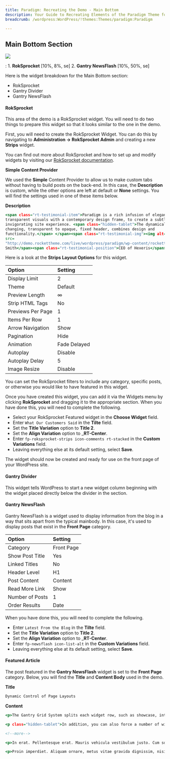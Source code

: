 ```yaml
---
title: Paradigm: Recreating the Demo - Main Bottom
description: Your Guide to Recreating Elements of the Paradigm Theme for WordPress
breadcrumb: /wordpress:WordPress/!themes:Themes/paradigm:Paradigm

---
```


Main Bottom Section
-----

![][demo]

:   1. **RokSprocket** [10%, 8%, se]
    2. **Gantry NewsFlash** [10%, 50%, se]

Here is the widget breakdown for the Main Bottom section:

* RokSprocket
* Gantry Divider
* Gantry NewsFlash


#### RokSprocket

This area of the demo is a RokSprocket widget. You will need to do two things to prepare this widget so that it looks similar to the one in the demo.

First, you will need to create the RokSprocket Widget. You can do this by navigating to **Administration -> RokSprocket Admin** and creating a new **Strips** widget.

You can find out more about RokSprocket and how to set up and modify widgets by visiting our [RokSprocket documentation][roksprocket].

**Simple Content Provider**

We used the **Simple** Content Provider to allow us to make custom tabs without having to build posts on the back-end. In this case, the **Description** is custom, while the other options are left at default or **None** settings. You will find the settings used in one of these items below.

**Description**

~~~ .html
<span class="rt-testimonial-item">Paradigm is a rich infusion of elegant,
transparent visuals with a contemporary design frame, to create a subtle but
invigorating site experience. <span class="hidden-tablet">The dynamically
changing, transparent to opaque, fixed header, combines design and
functionality.</span> </span><span class="rt-testimonial-img"><img alt="image"
src=
"http://demo.rockettheme.com/live/wordpress/paradigm/wp-content/rockettheme/rt_paradigm_wp/frontpage/mainbottom/img1.jpg"></span><span class="rt-testimonial-author">Linda
Smith</span><span class="rt-testimonial-position">CEO of Hexeris</span>
~~~

Here is a look at the **Strips Layout Options** for this widget.

| Option            |      Setting |
| :---------------- | :----------- |
| Display Limit     |            2 |
| Theme             |      Default |
| Preview Length    |            ∞ |
| Strip HTML Tags   |           No |
| Previews Per Page |            1 |
| Items Per Row     |            1 |
| Arrow Navigation  |         Show |
| Pagination        |         Hide |
| Animation         | Fade Delayed |
| Autoplay          |      Disable |
| Autoplay Delay    |            5 |
| Image Resize      |      Disable |

You can set the RokSprocket filters to include any category, specific posts, or otherwise you would like to have featured in this widget.

Once you have created this widget, you can add it via the Widgets menu by clicking **RokSprocket** and dragging it to the appropriate section. When you have done this, you will need to complete the following.

* Select your RokSprocket Featured widget in the **Choose Widget** field.
* Enter `What Our Customers Said` in the **Tilte** field.
* Set the **Title Variation** option to **Title 2**.
* Set the **Align Variation** option to _**RT-Center**.
* Enter `fp-roksprocket-strips icon-comments rt-stacked` in the **Custom Variations** field.
* Leaving everything else at its default setting, select **Save**.

The widget should now be created and ready for use on the front page of your WordPress site.

#### Gantry Divider

This widget tells WordPress to start a new widget column beginning with the widget placed directly below the divider in the section.

#### Gantry NewsFlash

Gantry NewsFlash is a widget used to display information from the blog in a way that sits apart from the typical mainbody. In this case, it's used to display posts that exist in the **Front Page** category.

| Option          | Setting    |  
| :-------------- | :--------- |  
| Category        | Front Page |  
| Show Post Title | Yes        |  
| Linked Titles   | No         |  
| Header Level    | H1         |  
| Post Content    | Content    |  
| Read More Link  | Show       |  
| Number of Posts | 1          |  
| Order Results   | Date       |  

When you have done this, you will need to complete the following.

* Enter `Latest From the Blog` in the **Tilte** field.
* Set the **Title Variation** option to **Title 2**.
* Set the **Align Variation** option to _**RT-Center**.
* Enter `fp-newsflash icon-list-alt` in the **Custom Variations** field.
* Leaving everything else at its default setting, select **Save**.

#### Featured Article

The post featured in the **Gantry NewsFlash** widget is set to the **Front Page** category. Below, you will find the **Title** and **Content Body** used in the demo.

**Title**

~~~ .html
Dynamic Control of Page Layouts
~~~

**Content**

~~~ .html
<p>The Gantry Grid System splits each widget row, such as showcase, into a maximum of 6 widgets, and their widths can be individually determined.</p>

<p class="hidden-tablet">In addition, you can also force a number of widget positions for a particular row, which will infuse blank grid positions in, to suit your desired layout. Furthermore, the layouts can be configured on a per-override basis.</p>

<!--more-->

<p>In erat. Pellentesque erat. Mauris vehicula vestibulum justo. Cum sociis natoque penatibus et magnis dis parturient montes, nascetur ridiculus mus. Nulla pulvinar est. Integer urna. Pellentesque pulvinar dui a magna. Nulla facilisi.</p>

<p>Proin imperdiet. Aliquam ornare, metus vitae gravida dignissim, nisi nisl ultricies felis, ac tristique enim pede eget elit. Integer non erat nec turpis sollicitudin malesuada. Vestibulum dapibus. Nulla facilisi. Nulla iaculis, leo sit amet mollis luctus, sapien eros consecetur dolor, eu faucibus elit nibh eu nibh. Maecenas lacus pede, lobortis non, rhoncus id, tristique a, mi. Cras auctor libero vitae sem vestibulum euismod. Nunc fermentum.</p>
~~~

[demo]: assets/demo_6.jpeg
[roksprocket]: ../../plugins/roksprocket/
